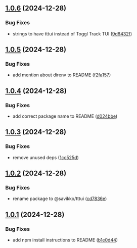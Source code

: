 ## [1.0.6](https://github.com/savikko/tttui/compare/v1.0.5...v1.0.6) (2024-12-28)


### Bug Fixes

* strings to have tttui instead of Toggl Track TUI ([9d6432f](https://github.com/savikko/tttui/commit/9d6432fc172194192742e2b67c9818ba15a8ae88))

## [1.0.5](https://github.com/savikko/tttui/compare/v1.0.4...v1.0.5) (2024-12-28)


### Bug Fixes

* add mention about direnv to README ([f2fa157](https://github.com/savikko/tttui/commit/f2fa1579877503fc394807f515efdc5c54736b3b))

## [1.0.4](https://github.com/savikko/tttui/compare/v1.0.3...v1.0.4) (2024-12-28)


### Bug Fixes

* add correct package name to README ([d024bbe](https://github.com/savikko/tttui/commit/d024bbec9f042fea14eeca7e8e6dc8671b6b46c4))

## [1.0.3](https://github.com/savikko/tttui/compare/v1.0.2...v1.0.3) (2024-12-28)


### Bug Fixes

* remove unused deps ([1cc525d](https://github.com/savikko/tttui/commit/1cc525d4e4c15b5e96b7eec14dc87b1010700c38))

## [1.0.2](https://github.com/savikko/tttui/compare/v1.0.1...v1.0.2) (2024-12-28)


### Bug Fixes

* rename package to @savikko/tttui ([cd7836e](https://github.com/savikko/tttui/commit/cd7836e6596a58aa56d195c7d54de2b5ce913627))

## [1.0.1](https://github.com/savikko/tttui/compare/v1.0.0...v1.0.1) (2024-12-28)


### Bug Fixes

* add npm install instructions to README ([b1e0d44](https://github.com/savikko/tttui/commit/b1e0d44223bce22cd37d65c0a59748ae66b6bd1f))
